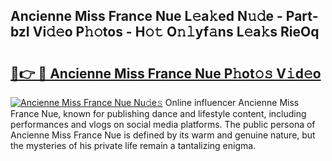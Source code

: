 ## Ancienne Miss France Nue L𝚎a𝚔ed N𝚞𝚍e - Part-bzI Vi𝚍𝚎o P𝚑𝚘tos - H𝚘𝚝 O𝚗𝚕yf𝚊ns L𝚎a𝚔s RieOq

# <h2><a href="http://kfe15j.oniu.top/?m=Ancienne+Miss+France+Nue">🔗👉 🔴 Ancienne Miss France Nue P𝚑ot𝚘𝚜 V𝚒d𝚎o</a></h2>

[![Ancienne Miss France Nue Nu𝚍e𝚜](https://i.imgur.com/0qMVB7G.gif)](http://kfe15j.oniu.top/?m=Ancienne+Miss+France+Nue)
Online influencer Ancienne Miss France Nue, known for publishing dance and lifestyle content, including performances and vlogs on social media platforms. The public persona of Ancienne Miss France Nue is defined by its warm and genuine nature, but the mysteries of his private life remain a tantalizing enigma.  
